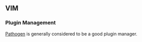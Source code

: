 ## VIM

### Plugin Management

[Pathogen](https://github.com/tpope/vim-pathogen) is generally considered to be a good plugin manager.
